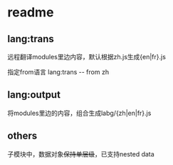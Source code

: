 # readme

## lang:trans

远程翻译modules里边内容，默认根据zh.js生成{en|fr}.js

指定from语言
lang:trans -- from zh

## lang:output

将modules里边的内容，组合生成labg/{zh|en|fr}.js

## others

子模块中，数据对象~~保持单层级~~，已支持nested data
